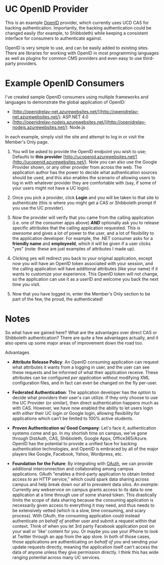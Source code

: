 UC OpenID Provider
=========

This is an example [OpenID](http://openid.net/) provider, which currently uses UCD CAS for backing authentication. Importantly, the backing authentication could be changed easily (for example, to Shibboleth) while keeping a consistent interface for consumers to authenticate against.

OpenID is very simple to use, and can be easily added to existing sites. There are libraries for working with OpenID in most programming languages as well as plugins for common CMS providers and even easy to use third-party providers.

Example OpenID Consumers
==========

I've created sample OpenID consumers using multiple frameworks and languages to demonstrate the global application of OpenID:

- [http://openidrelay-net.azurewebsites.net/](http://openidrelay-net.azurewebsites.net/): ASP.NET 4.0
- [http://openidrelay-nodejs.azurewebsites.net/](http://openidrelay-nodejs.azurewebsites.net/): Node.js

In each example, simply visit the site and attempt to log in or visit the Member's Only page.

1. You will be asked to provide the OpenID endpoint you wish to use; Defaults to **this provider** [http://ucopenid.azurewebsites.net/](http://ucopenid.azurewebsites.net/). Note you can also use the Google Provider shown, or any other provider from across the web. The 
application author has the power to decide what authentication sources should be used, and this also enables the scenario of allowing users to log in with whatever provider they are comfortable with (say, if some of your users might not have a UC login).
  	

1. Once you pick a provider, click **Login** and you will be taken to that site to authenticate (this is where you might get a CAS or Shibboleth prompt if you use the UC provider).

1. Now the provider will verify that you came from the calling application (i.e. one of the consumer apps above) _**AND**_ optionally ask you to release specific attributes that the calling application requested. _This is awesome_ and gives a lot of power to the user, and a lot of flexibility to the application developer. For example, the .NET consumer asks for a **friendly name** and **employeeId**, which it will be given if a user clicks "yes" (note: these are just examples of attributes I made up).

1. Clicking yes will redirect you back to your original application, except now you will have an OpenID token associated with your session, and the calling application will have additional attributes (like your name) if it wants to customize your experience.  This OpenID token will not change, so the application can use it as a userID and welcome you back the next time you visit.

1. Now that you have logged in, enter the Member's Only section to be part of the few, the proud, the authenticated!


Notes
========

So what have we gained here? What are the advantages over direct CAS or Shibboleth authentication? There are quite a few advantages actually, and it also opens up some major areas of improvement down the road too. 

Advantages

- **Attribute Release Policy**: An OpenID consuming application can request what attributes it wants from a logging in user, and the user can see these requests and be informed of what their application receive. These attributes can be configured _per application_ without modifying XML configuration files, and in fact can even be changed on the fly per-user.

- **Federated Authentication**: The application developer has the _option_ to decide what providers their user's can utilize. If they only choose to use the UC Provider (or similar), then direct authentication happens much as with CAS. However, we have now enabled the ability to let users login with _either_ their UC login _or_ Google login, allowing flexibility for applications which can't be limited to 100% active students.

- **Proven Authentication w/ Good Company**: Let's face it, authentication systems come and go. In my shortish time on campus, we've gone through DistAuth, CAS, Shibboleth, Google Apps, Office365/Azure. OpenID has the potential to provide a unified face for backing authentication technologies, and OpenID is embraced by all of the major players like Google, Facebook, Yahoo, Wordpress, etc.

- **Foundation for the Future**: By integrating with [OAuth](http://oauth.net/), we can provide additional interconnection and collaborating among campus applications. OAuth "enables a third-party application to obtain limited access to an HTTP service," which could spark data sharing across campus and help break down our all to prevalent data silos. _An example_: Currently any webservice on campus grants access to its data to one application at a time through use of some shared token. This drastically limits the scope of data sharing because the consuming application is necessarily given access to everything it may need, and thus needs to be extensively vetted (which is a slow, time consuming, and scary process). With OAuth, the consuming application could instead authenticate _on behalf of_ another user and submit a request within that context. Think of when you let 3rd party Facebook application post on your wall or 'like' content for you. Or maybe you use your iPhone to look at Twitter through an app from the app store. In both of those cases, those applications are authenticating _on behalf of you_ and sending your update requests directly, meaning the application itself can't access the data of anyone unless they give permission directly. I think this has wide ranging potential across many UC services.